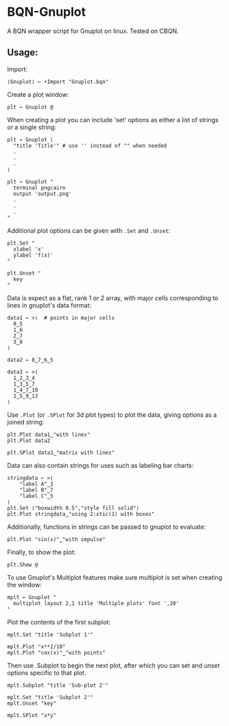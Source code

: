 # BQN-Gnuplot
A BQN wrapper script for Gnuplot on linux. Tested on CBQN.

Usage:
------

Import:
```
⟨Gnuplot⟩ ← •Import "Gnuplot.bqn"
```

Create a plot window:
```
plt ← Gnuplot @
```
When creating a plot you can include 'set' options as either a list of strings or a single string:
```
plt ← Gnuplot ⟨
  "title 'Title'" # use '' instead of "" when needed
  .
  .
  .
⟩

plt ← Gnuplot "
  terminal pngcairo
  output 'output.png'
  .
  .
  .
"
```
Additional plot options can be given with `.Set` and `.Unset`:
```
plt.Set "
  xlabel 'x'
  ylabel 'f(x)'
"

plt.Unset "
  key
"
```
Data is expect as a flat, rank 1 or 2 array, with major cells corresponding to lines in gnuplot's data format:
```
data1 ← >⟨  # points in major cells
  0‿5
  1‿6
  2‿7
  3‿8
⟩  

data2 ← 8‿7‿6‿5

data3 ← >⟨
  1‿2‿3‿4
  1‿3‿5‿7
  1‿4‿7‿10
  1‿5‿9‿13
⟩
```
Use `.Plot` (or `.SPlot` for 3d plot types) to plot the data, giving options as a joined string:
```
plt.Plot data1‿"with lines"
plt.Plot data2             

plt.SPlot data3‿"matrix with lines"
```
Data can also contain strings for uses such as labeling bar charts:
```
stringdata ← >⟨
    "label A"‿3
    "label B"‿7
    "label C"‿5
⟩
plt.Set ⟨"boxwidth 0.5","style fill solid"⟩
plt.Plot stringdata‿"using 2:xtic(1) with boxes"
```
Additionally, functions in strings can be passed to gnuplot to evaluate:
```
plt.Plot "sin(x)"‿"with impulse"
```
Finally, to show the plot:
```
plt.Show @
```
To use Gnuplot's Multiplot features make sure multiplot is set when creating the window:
```
mplt ← Gnuplot "
  multiplot layout 2,1 title 'Multiple plots' font ',20'
"
```
Plot the contents of the first subplot:
```
mplt.Set "title 'Subplot 1'"

mplt.Plot "x**2/10"
mplt.Plot "cos(x)"‿"with points"
```
Then use .Subplot to begin the next plot, after which you can set and unset options specific to that plot.
```
mplt.Subplot "title 'Sub-plot 2'"

mplt.Set "title 'Subplot 2'"
mplt.Unset "key"

mplt.SPlot "x*y"
```
